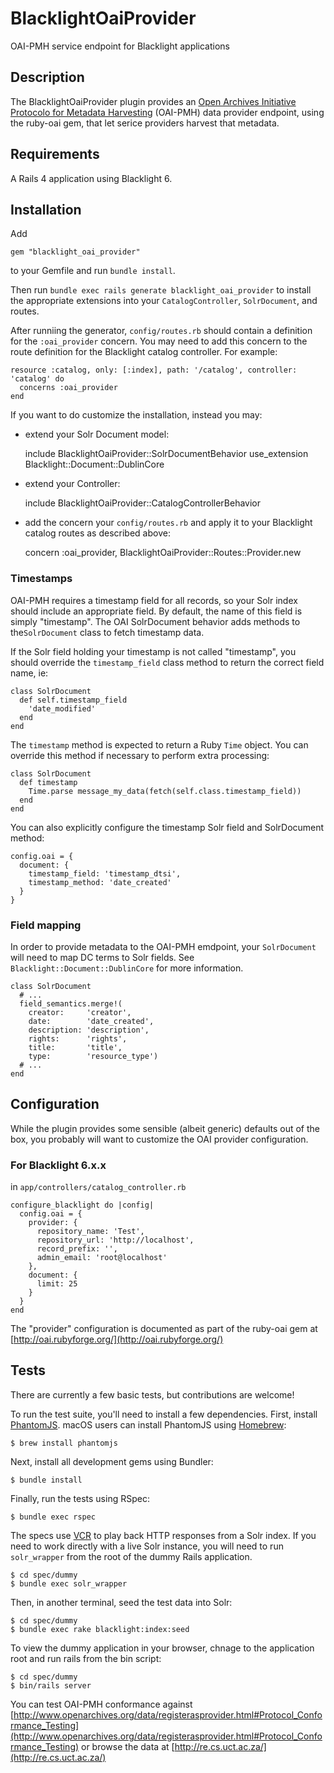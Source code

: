 # BlacklightOaiProvider

OAI-PMH service endpoint for Blacklight applications

## Description

The BlacklightOaiProvider plugin provides an [Open Archives Initiative Protocolo for Metadata Harvesting](http://www.openarchives.org/pmh/) (OAI-PMH) data provider endpoint, using the ruby-oai gem, that let serice providers harvest that metadata.

## Requirements

A Rails 4 application using Blacklight 6.

## Installation

Add

    gem "blacklight_oai_provider"

to your Gemfile and run `bundle install`.

Then run `bundle exec rails generate blacklight_oai_provider` to install the appropriate extensions into your `CatalogController`, `SolrDocument`, and routes.

After runniing the generator, `config/routes.rb` should contain a definition for the `:oai_provider` concern. You may need to add this concern to the route definition for the Blacklight catalog controller. For example:

    resource :catalog, only: [:index], path: '/catalog', controller: 'catalog' do
      concerns :oai_provider
    end 

If you want to do customize the installation, instead you may:

  * extend your Solr Document model:
    
    include BlacklightOaiProvider::SolrDocumentBehavior
    use_extension Blacklight::Document::DublinCore

  * extend your Controller:

    include BlacklightOaiProvider::CatalogControllerBehavior

  * add the concern your `config/routes.rb` and apply it to your Blacklight catalog routes as described above:

    concern :oai_provider, BlacklightOaiProvider::Routes::Provider.new

### Timestamps

OAI-PMH requires a timestamp field for all records, so your Solr index should include an appropriate field. By default, the name of this field is simply "timestamp". The OAI SolrDocument behavior adds methods to the`SolrDocument` class to fetch timestamp data.

If the Solr field holding your timestamp is not called "timestamp", you should override the `timestamp_field` class method to return the correct field name, ie:

    class SolrDocument
      def self.timestamp_field
        'date_modified'
      end
    end

The `timestamp` method is expected to return a Ruby `Time` object. You can override this method if necessary to perform extra processing:

    class SolrDocument
      def timestamp
        Time.parse message_my_data(fetch(self.class.timestamp_field))
      end
    end

You can also explicitly configure the timestamp Solr field and SolrDocument method:

    config.oai = {
      document: {
        timestamp_field: 'timestamp_dtsi',
        timestamp_method: 'date_created'
      }
    }

### Field mapping

In order to provide metadata to the OAI-PMH emdpoint, your `SolrDocument` will need to map DC terms to Solr fields. See `Blacklight::Document::DublinCore` for more information.

    class SolrDocument
      # ...
      field_semantics.merge!(
        creator:     'creator',
        date:        'date_created',
        description: 'description',
        rights:      'rights',
        title:       'title',
        type:        'resource_type')
      # ...
    end

## Configuration

While the plugin provides some sensible (albeit generic) defaults out of the box, you probably will want to customize the OAI provider configuration.

### For Blacklight 6.x.x

in `app/controllers/catalog_controller.rb`

    configure_blacklight do |config|
      config.oai = {
        provider: {
          repository_name: 'Test',
          repository_url: 'http://localhost',
          record_prefix: '',
          admin_email: 'root@localhost'
        },
        document: {
          limit: 25
        }
      }
    end

The "provider" configuration is documented as part of the ruby-oai gem at [http://oai.rubyforge.org/](http://oai.rubyforge.org/)

## Tests

There are currently a few basic tests, but contributions are welcome!

To run the test suite, you'll need to install a few dependencies. First, install [PhantomJS](http://phantomjs.org). macOS users can install PhantomJS using [Homebrew](http://brew.sh):

    $ brew install phantomjs

Next, install all development gems using Bundler:

    $ bundle install

Finally, run the tests using RSpec:

    $ bundle exec rspec

The specs use [VCR](https://github.com/vcr/vcr) to play back HTTP responses from a Solr index. If you need to work directly with a live Solr instance, you will need to run `solr_wrapper` from the root of the dummy Rails application.

    $ cd spec/dummy
    $ bundle exec solr_wrapper

Then, in another terminal, seed the test data into Solr:

    $ cd spec/dummy
    $ bundle exec rake blacklight:index:seed

To view the dummy application in your browser, chnage to the application root and run rails from the bin script:

    $ cd spec/dummy
    $ bin/rails server

You can test OAI-PMH conformance against [http://www.openarchives.org/data/registerasprovider.html#Protocol_Conformance_Testing](http://www.openarchives.org/data/registerasprovider.html#Protocol_Conformance_Testing) or browse the data at [http://re.cs.uct.ac.za/](http://re.cs.uct.ac.za/) 
